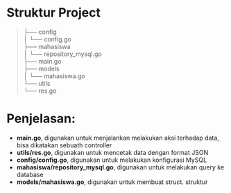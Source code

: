 # Struktur Project
> ├── config                                                               
> │   └── config.go                                                        
> ├── mahasiswa                                                            
> │   └── repository_mysql.go                                              
> ├── main.go                                                              
> ├── models                                                               
> │   └── mahasiswa.go                                                     
> └── utils                                                                
> └── res.go  

# Penjelasan:
- **main.go**, digunakan untuk menjalankan melakukan aksi terhadap data, bisa dikatakan sebuath controller
- **utils/res.go**, digunakan untuk mencetak data dengan format JSON
- **config/config.go**, digunakan untuk melakukan konfigurasi MySQL
- **mahasiswa/repository_mysql.go**, digunakan untuk melakukan query ke database
- **models/mahasiswa.go**, digunakan untuk membuat struct. struktur